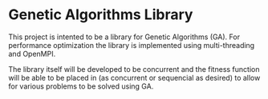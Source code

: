 Genetic Algorithms Library
===========================

This project is intented to be a library for Genetic Algorithms (GA). For performance optimization the library is implemented using multi-threading and OpenMPI.

The library itself will be developed to be concurrent and the fitness function will be able to be placed in (as concurrent or sequencial as desired) to allow for various problems to be solved using GA.
